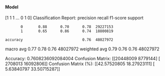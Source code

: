 #### Model
[1 1 1 ... 0 1 0]
Classification Report:
              precision    recall  f1-score   support

           0       0.88      0.70      0.78  29227153
           1       0.65      0.86      0.74  18800819

    accuracy                           0.76  48027972
   macro avg       0.77      0.78      0.76  48027972
weighted avg       0.79      0.76      0.76  48027972

Accuracy: 0.7608236092084004
Confusion Matrix:
[[20448009  8779144]
 [ 2708013 16092806]]
Confusion Matrix (%):
[[42.57520805 18.27923111]
 [ 5.63840797 33.50715287]]
